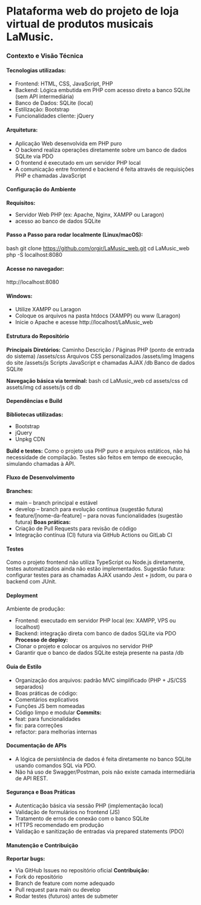 # Plataforma web do projeto de loja virtual de produtos musicais LaMusic. 


### Contexto e Visão Técnica

#### Tecnologias utilizadas:
 - Frontend: HTML, CSS, JavaScript, PHP
 - Backend: Lógica embutida em PHP com acesso direto a banco SQLite (sem API intermediária)
 - Banco de Dados: SQLite (local)
 - Estilização: Bootstrap
 - Funcionalidades cliente: jQuery

#### Arquitetura:
 - Aplicação Web desenvolvida em PHP puro
 - O backend realiza operações diretamente sobre um banco de dados SQLite via PDO
 - O frontend é executado em um servidor PHP local
 - A comunicação entre frontend e backend é feita através de requisições PHP e chamadas JavaScript

#### Configuração do Ambiente
 **Requisitos:**
 - Servidor Web PHP (ex: Apache, Nginx, XAMPP ou Laragon)
 - acesso ao banco de dados SQLite


#### Passo a Passo para rodar localmente (Linux/macOS):
bash 
git clone https://github.com/orgjr/LaMusic_web.git
cd LaMusic_web
php -S localhost:8080

 #### Acesse no navegador:
 http://localhost:8080


 #### Windows:
 - Utilize XAMPP ou Laragon
 - Coloque os arquivos na pasta htdocs (XAMPP) ou www (Laragon)
 - Inicie o Apache e acesse http://localhost/LaMusic_web


#### Estrutura do Repositório

 **Principais Diretórios:**
Caminho	Descrição
/	Páginas PHP (ponto de entrada do sistema)
/assets/css	Arquivos CSS personalizados
/assets/img	Imagens do site
/assets/js	Scripts JavaScript e chamadas AJAX
/db	Banco de dados SQLite
 

 **Navegação básica via terminal:**
bash
cd LaMusic_web
cd assets/css
cd assets/img
cd assets/js
cd db

#### Dependências e Build
 **Bibliotecas utilizadas:**
 - Bootstrap
 - jQuery
 - Unpkg CDN

**Build e testes:**
Como o projeto usa PHP puro e arquivos estáticos, não há necessidade de compilação.
 Testes são feitos em tempo de execução, simulando chamadas à API.

#### Fluxo de Desenvolvimento
 **Branches:**
 - main – branch principal e estável
 - develop – branch para evolução contínua (sugestão futura)
 - feature/[nome-da-feature] – para novas funcionalidades (sugestão futura)
 **Boas práticas:**
 - Criação de Pull Requests para revisão de código
 - Integração contínua (CI) futura via GitHub Actions ou GitLab CI

#### Testes
Como o projeto frontend não utiliza TypeScript ou Node.js diretamente, testes automatizados ainda não estão implementados.
Sugestão futura: configurar testes para as chamadas AJAX usando Jest + jsdom, ou para o backend com JUnit.

#### Deployment
 Ambiente de produção:
 - Frontend: executado em servidor PHP local (ex: XAMPP, VPS ou localhost)
 - Backend: integração direta com banco de dados SQLite via PDO
 **Processo de deploy:**
 - Clonar o projeto e colocar os arquivos no servidor PHP
 - Garantir que o banco de dados SQLite esteja presente na pasta /db

#### Guia de Estilo
 - Organização dos arquivos: padrão MVC simplificado (PHP + JS/CSS separados)
 - Boas práticas de código:
 - Comentários explicativos
 - Funções JS bem nomeadas
 - Código limpo e modular
 **Commits:**
 - feat: para funcionalidades
 - fix: para correções
 - refactor: para melhorias internas
#### Documentação de APIs
 - A lógica de persistência de dados é feita diretamente no banco SQLite usando comandos SQL via PDO.
 - Não há uso de Swagger/Postman, pois não existe camada intermediária de API REST.

#### Segurança e Boas Práticas
 - Autenticação básica via sessão PHP (implementação local)
 - Validação de formulários no frontend (JS)
 - Tratamento de erros de conexão com o banco SQLite
 - HTTPS recomendado em produção
 - Validação e sanitização de entradas via prepared statements (PDO)

#### Manutenção e Contribuição
 **Reportar bugs:**
 - Via GitHub Issues no repositório oficial
 **Contribuição:**
 - Fork do repositório
 - Branch de feature com nome adequado
 - Pull request para main ou develop
 - Rodar testes (futuros) antes de submeter

